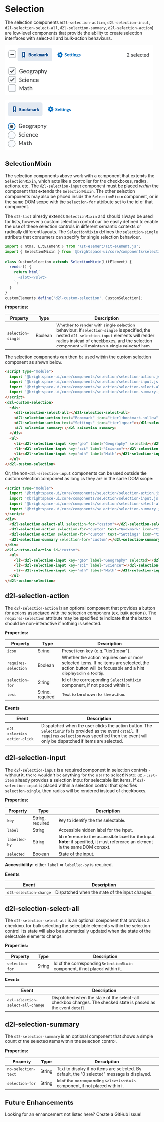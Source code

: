 # Selection

The selection components (`d2l-selection-action`, `d2l-selection-input`, `d2l-selection-select-all`, `d2l-selection-summary`, `d2l-selection-action`) are low-level components that provide the ability to create selection interfaces with select-all and bulk-action behaviours.

![Selection](./screenshots/selection-multiple.png?raw=true)

![Selection](./screenshots/selection-single.png?raw=true)

## SelectionMixin

The selection components above work with a component that extends the `SelectionMixin`, which acts like a controller for the checkboxes, radios, actions, etc. The `d2l-selection-input` component must be placed _within_ the component that extends the `SelectionMixin`.  The other selection components may also be placed inside the `SelectionMixin` component, or in the same DOM scope with the `selection-for` attribute set to the id of that component.

The `d2l-list` already extends `SelectionMixin` and should always be used for lists, however a custom selection control can be easily defined to enable the use of these selection controls in different semantic contexts or radically different layouts. The `SelectionMixin` defines the `selection-single` attribute that consumers can specify for single selection behaviour.

```javascript
import { html, LitElement } from 'lit-element/lit-element.js';
import { SelectionMixin } from '@brightspace-ui/core/components/selection-mixin.js';

class CustomSelection extends SelectionMixin(LitElement) {
  render() {
    return html`
      <slot></slot>
    `;
  }
}
customElements.define('d2l-custom-selection', CustomSelection);
```

**Properties:**

| Property | Type | Description |
|--|--|--|
| `selection-single` | Boolean | Whether to render with single selection behaviour. If `selection-single` is specified, the nested `d2l-selection-input` elements will render radios instead of checkboxes, and the selection component will maintain a single selected item. |

The selection components can then be used within the custom selection component as shown below.

```html
<script type="module">
  import '@brightspace-ui/core/components/selection/selection-action.js';
  import '@brightspace-ui/core/components/selection/selection-input.js';
  import '@brightspace-ui/core/components/selection/selection-select-all.js';
  import '@brightspace-ui/core/components/selection/selection-summary.js';
</script>
<d2l-custom-selection>
  <div>
    <d2l-selection-select-all></d2l-selection-select-all>
    <d2l-selection-action text="Bookmark" icon="tier1:bookmark-hollow" requires-selection></d2l-selection-action>
    <d2l-selection-action text="Settings" icon="tier1:gear"></d2l-selection-action>
    <d2l-selection-summary></d2l-selection-summary>
  </div>
  <ul>
    <li><d2l-selection-input key="geo" label="Geography" selected></d2l-selection-input>Geography</li>
    <li><d2l-selection-input key="sci" label="Science"></d2l-selection-input>Science</li>
    <li><d2l-selection-input key="mth" label="Math"></d2l-selection-input>Math</li>
  </ul>
</d2l-custom-selection>
```

Or, the non-`d2l-selection-input` components can be used outside the custom selection component as long as they are in the same DOM scope:

```html
<script type="module">
  import '@brightspace-ui/core/components/selection/selection-action.js';
  import '@brightspace-ui/core/components/selection/selection-input.js';
  import '@brightspace-ui/core/components/selection/selection-select-all.js';
  import '@brightspace-ui/core/components/selection/selection-summary.js';
</script>
<div>
  <d2l-selection-select-all selection-for="custom"></d2l-selection-select-all>
  <d2l-selection-action selection-for="custom" text="Bookmark" icon="tier1:bookmark-hollow" requires-selection></d2l-selection-action>
  <d2l-selection-action selection-for="custom" text="Settings" icon="tier1:gear"></d2l-selection-action>
  <d2l-selection-summary selection-for="custom"></d2l-selection-summary>
</div>
<d2l-custom-selection id="custom">
  <ul>
    <li><d2l-selection-input key="geo" label="Geography" selected></d2l-selection-input>Geography</li>
    <li><d2l-selection-input key="sci" label="Science"></d2l-selection-input>Science</li>
    <li><d2l-selection-input key="mth" label="Math"></d2l-selection-input>Math</li>
  </ul>
</d2l-custom-selection>
```

## d2l-selection-action

The `d2l-selection-action` is an optional component that provides a button for actions associated with the selection component (ex. bulk actions). The `requires-selection` attribute may be specified to indicate that the button should be non-interactive if nothing is selected.

**Properties:**

| Property | Type | Description |
|--|--|--|
| `icon` | String | Preset icon key (e.g. "tier1:gear"). |
| `requires-selection` | Boolean | Whether the action requires one or more selected items. If no items are selected, the action button will be focusable and a hint displayed in a tooltip. |
| `selection-for` | String | Id of the corresponding `SelectionMixin` component, if not placed within it. |
| `text` | String, required | Text to be shown for the action. |

**Events:**

| Event | Description |
|--|--|
| `d2l-selection-action-click` | Dispatched when the user clicks the action button. The `SelectionInfo` is provided as the event `detail`. If `requires-selection` was specified then the event will only be dispatched if items are selected. |

## d2l-selection-input

The `d2l-selection-input` is a required component in selection controls - without it, there wouldn't be anything for the user to select! Note: `d2l-list-item` already provides a selection input for selectable list items. If `d2l-selection-input` is placed within a selection control that specifies `selection-single`, then radios will be rendered instead of checkboxes.

**Properties:**

| Property | Type | Description |
|--|--|--|
| `key` | String, required | Key to identify the the selectable. |
| `label` | String | Accessible hidden label for the input. |
| `labelled-by` | String | Id reference to the accessible label for the input. **Note:** if specified, it must reference an element in the same DOM context. |
| `selected` | Boolean | State of the input. |

**Accessibility:** either `label` or `labelled-by` is required.

**Events:**

| Event | Description |
|--|--|
| `d2l-selection-change` | Dispatched when the state of the input changes. |

## d2l-selection-select-all

The `d2l-selection-select-all` is an optional component that provides a checkbox for bulk selecting the selectable elements within the selection control. Its state will also be automatically updated when the state of the selectable elements change.

**Properties:**

| Property | Type | Description |
|--|--|--|
| `selection-for` | String | Id of the corresponding `SelectionMixin` component, if not placed within it. |

**Events:**

| Event | Description |
|--|--|
| `d2l-selection-select-all-change` | Dispatched when the state of the select-all checkbox changes. The checked state is passed as the event `detail`. |

## d2l-selection-summary

The `d2l-selection-summary` is an optional component that shows a simple count of the selected items within the selection control.

**Properties:**

| Property | Type | Description |
|--|--|--|
| `no-selection-text` | String | Text to display if no items are selected. By default, the "0 selected" message is displayed. |
| `selection-for` | String | Id of the corresponding `SelectionMixin` component, if not placed within it. |

## Future Enhancements

Looking for an enhancement not listed here? Create a GitHub issue!
